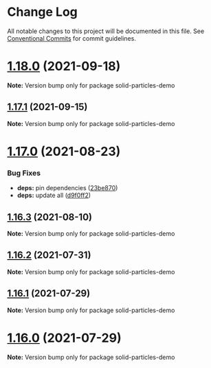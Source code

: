 # Change Log

All notable changes to this project will be documented in this file.
See [Conventional Commits](https://conventionalcommits.org) for commit guidelines.

# [1.18.0](https://github.com/matteobruni/tsparticles/compare/solid-particles-demo@1.17.1...solid-particles-demo@1.18.0) (2021-09-18)

**Note:** Version bump only for package solid-particles-demo





## [1.17.1](https://github.com/matteobruni/tsparticles/compare/solid-particles-demo@1.17.0...solid-particles-demo@1.17.1) (2021-09-15)

**Note:** Version bump only for package solid-particles-demo





# [1.17.0](https://github.com/matteobruni/tsparticles/compare/solid-particles-demo@1.16.3...solid-particles-demo@1.17.0) (2021-08-23)


### Bug Fixes

* **deps:** pin dependencies ([23be870](https://github.com/matteobruni/tsparticles/commit/23be8708d698e1e37a18f2ed292cbccffb0f1e47))
* **deps:** update all ([d9f0ff2](https://github.com/matteobruni/tsparticles/commit/d9f0ff2f8c4ac269aaad5077492746e3da8fb422))





## [1.16.3](https://github.com/matteobruni/tsparticles/compare/solid-particles-demo@1.16.2...solid-particles-demo@1.16.3) (2021-08-10)

**Note:** Version bump only for package solid-particles-demo





## [1.16.2](https://github.com/matteobruni/tsparticles/compare/solid-particles-demo@1.16.1...solid-particles-demo@1.16.2) (2021-07-31)

**Note:** Version bump only for package solid-particles-demo





## [1.16.1](https://github.com/matteobruni/tsparticles/compare/solid-particles-demo@1.16.0...solid-particles-demo@1.16.1) (2021-07-29)

**Note:** Version bump only for package solid-particles-demo





# [1.16.0](https://github.com/matteobruni/tsparticles/compare/solid-particles-demo@1.15.0...solid-particles-demo@1.16.0) (2021-07-29)

**Note:** Version bump only for package solid-particles-demo
